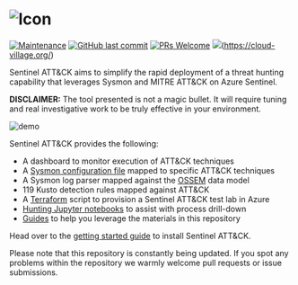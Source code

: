 ![Icon](https://github.com/netevert/sentinel-attack/blob/master/docs/logo.png)
=========

[![Maintenance](https://img.shields.io/maintenance/yes/2019.svg?style=flat-square)]()
[![GitHub last commit](https://img.shields.io/github/last-commit/BlueTeamToolkit/sentinel-attack.svg?style=flat-square)](https://github.com/BlueTeamToolkit/sentinel-attack/commit/master)
[![PRs Welcome](https://img.shields.io/badge/PRs-welcome-brightgreen.svg?style=flat-square)](http://makeapullrequest.com)
![](https://img.shields.io/badge/2019-DEF%20CON%2027-blueviolet?style=flat-square)(https://cloud-village.org/)

Sentinel ATT&CK aims to simplify the rapid deployment of a threat hunting capability that leverages Sysmon and MITRE ATT&CK on Azure Sentinel.

**DISCLAIMER:** The tool presented is not a magic bullet. It will require tuning and real investigative work to be truly effective in your environment.

 ![demo](https://github.com/BlueTeamToolkit/sentinel-attack/blob/defcon/docs/demo.gif)

 Sentinel ATT&CK provides the following:
 - A dashboard to monitor execution of ATT&CK techniques 
 - A [Sysmon configuration file](https://github.com/BlueTeamToolkit/sentinel-attack/blob/defcon/sysmonconfig.xml) mapped to specific ATT&CK techniques  
 - A Sysmon log parser mapped against the [OSSEM](https://github.com/Cyb3rWard0g/OSSEM) data model
 - 119 Kusto detection rules mapped against ATT&CK
 - A [Terraform](https://www.terraform.io/) script to provision a Sentinel ATT&CK test lab in Azure
 - [Hunting Jupyter notebooks](https://github.com/BlueTeamToolkit/sentinel-attack/tree/defcon/hunting) to assist with process drill-down 
 - [Guides](https://github.com/BlueTeamToolkit/sentinel-attack/tree/defcon/guides) to help you leverage the materials in this repository

Head over to the [getting started guide](https://github.com/BlueTeamToolkit/sentinel-attack/tree/defcon/guides/getting-started.md) to install Sentinel ATT&CK.

Please note that this repository is constantly being updated. If you spot any problems within the repository we warmly welcome pull requests or issue submissions.
